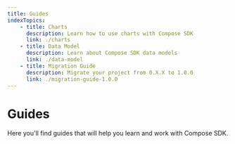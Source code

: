 ```yaml
---
title: Guides
indexTopics:
    - title: Charts
      description: Learn how to use charts with Compose SDK
      link: ./charts
    - title: Data Model
      description: Learn about Compose SDK data models
      link: ./data-model
    - title: Migration Guide
      description: Migrate your project from 0.X.X to 1.0.0
      link: ./migration-guide-1.0.0
---
```


# Guides

Here you'll find guides that will help you learn and work with Compose SDK.

<SectionIndex />
